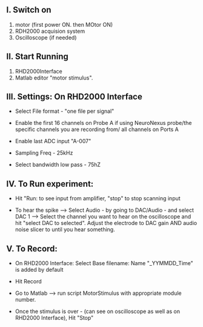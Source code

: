 ## I. Switch on  


1. motor (first power ON. then MOtor ON) 
2. RDH2000 acquision system 
3. Oscilloscope (if needed)

## II. Start Running 


1. RHD2000Interface 
2. Matlab editor "motor stimulus".

## III. Settings: On RHD2000 Interface


- Select File format - "one file per signal" 


- Enable the first 16 channels on Probe A if using NeuroNexus probe/the specific channels you are recording from/ all channels on Ports A


- Enable last ADC input "A-007"




- Sampling Freq - 25kHz


- Select bandwidth low pass - 75hZ

## IV. To Run experiment:


- Hit "Run: to see input from amplifier, "stop" to stop scanning input


- To hear the spike --> Select Audio - by going to DAC/Audio - and select DAC 1 --> Select the channel you want to hear on the oscilloscope and hit "select DAC to selected". Adjust the electrode to DAC gain AND audio noise slicer to until you hear something. 

## V. To Record:


- On RHD2000 Interface: Select Base filename: Name "_YYMMDD_Time" is added by default


- Hit Record


- Go to Matlab --> run script MotorStimulus with appropriate module number.


- Once the stimulus is over - (can see on oscilloscope as well as on RHD2000 Interface), Hit "Stop"
